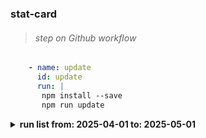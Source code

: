 ### stat-card
####


> ###### step on Github workflow
```yaml
    - name: update
      id: update
      run: |
       npm install --save
       npm run update
 ```      



<details><summary><strong>run list from: 2025-04-01 to: 2025-05-01</strong></summary>

**number** | **conclusion** | **event** | **updatedAt** | **status** | **url**
---: | :---  | :---  | :---  | :---  | :--- 
#633|success|schedule|2025-04-30 05:34:39 CEST|completed|[*#633*](https://github.com/milankomaj/stat-card/actions/runs/14746119636)
#632|success|schedule|2025-04-29 05:35:14 CEST|completed|[*#632*](https://github.com/milankomaj/stat-card/actions/runs/14722756754)
#631|success|schedule|2025-04-28 05:37:45 CEST|completed|[*#631*](https://github.com/milankomaj/stat-card/actions/runs/14699689901)
#630|success|schedule|2025-04-27 05:34:33 CEST|completed|[*#630*](https://github.com/milankomaj/stat-card/actions/runs/14687983272)
#629|success|schedule|2025-04-26 05:28:06 CEST|completed|[*#629*](https://github.com/milankomaj/stat-card/actions/runs/14677249258)
#628|success|schedule|2025-04-25 05:34:16 CEST|completed|[*#628*](https://github.com/milankomaj/stat-card/actions/runs/14656352535)
#627|success|schedule|2025-04-24 05:34:25 CEST|completed|[*#627*](https://github.com/milankomaj/stat-card/actions/runs/14632826183)
#626|success|schedule|2025-04-23 05:32:35 CEST|completed|[*#626*](https://github.com/milankomaj/stat-card/actions/runs/14609341864)
#625|success|schedule|2025-04-22 05:31:39 CEST|completed|[*#625*](https://github.com/milankomaj/stat-card/actions/runs/14586073923)
#624|success|schedule|2025-04-21 05:37:41 CEST|completed|[*#624*](https://github.com/milankomaj/stat-card/actions/runs/14566729497)
#623|success|schedule|2025-04-20 05:34:25 CEST|completed|[*#623*](https://github.com/milankomaj/stat-card/actions/runs/14555614162)
#622|success|schedule|2025-04-19 05:25:25 CEST|completed|[*#622*](https://github.com/milankomaj/stat-card/actions/runs/14545237642)
#621|success|schedule|2025-04-18 05:29:26 CEST|completed|[*#621*](https://github.com/milankomaj/stat-card/actions/runs/14529076444)
#620|success|schedule|2025-04-17 05:31:46 CEST|completed|[*#620*](https://github.com/milankomaj/stat-card/actions/runs/14507413456)
#619|success|schedule|2025-04-16 05:33:36 CEST|completed|[*#619*](https://github.com/milankomaj/stat-card/actions/runs/14484101333)
#618|success|schedule|2025-04-15 05:35:53 CEST|completed|[*#618*](https://github.com/milankomaj/stat-card/actions/runs/14460666207)
#616|success|schedule|2025-04-14 05:35:11 CEST|completed|[*#616*](https://github.com/milankomaj/stat-card/actions/runs/14436867026)
#615|success|schedule|2025-04-13 06:22:29 CEST|completed|[*#615*](https://github.com/milankomaj/stat-card/actions/runs/14426026413)
#614|success|schedule|2025-04-12 05:27:19 CEST|completed|[*#614*](https://github.com/milankomaj/stat-card/actions/runs/14415713711)
#613|success|schedule|2025-04-11 05:31:55 CEST|completed|[*#613*](https://github.com/milankomaj/stat-card/actions/runs/14394945034)
#612|success|schedule|2025-04-10 05:30:37 CEST|completed|[*#612*](https://github.com/milankomaj/stat-card/actions/runs/14371661718)
#611|success|schedule|2025-04-09 05:29:36 CEST|completed|[*#611*](https://github.com/milankomaj/stat-card/actions/runs/14348316435)
#610|success|schedule|2025-04-08 05:29:47 CEST|completed|[*#610*](https://github.com/milankomaj/stat-card/actions/runs/14324451930)
#609|success|schedule|2025-04-07 05:33:32 CEST|completed|[*#609*](https://github.com/milankomaj/stat-card/actions/runs/14300196548)
#608|success|schedule|2025-04-06 05:30:52 CEST|completed|[*#608*](https://github.com/milankomaj/stat-card/actions/runs/14288581375)
#607|success|schedule|2025-04-05 05:26:07 CEST|completed|[*#607*](https://github.com/milankomaj/stat-card/actions/runs/14277925432)
#606|success|schedule|2025-04-04 05:28:12 CEST|completed|[*#606*](https://github.com/milankomaj/stat-card/actions/runs/14257366337)
#605|success|schedule|2025-04-03 05:29:07 CEST|completed|[*#605*](https://github.com/milankomaj/stat-card/actions/runs/14234284785)
#604|success|schedule|2025-04-02 05:29:58 CEST|completed|[*#604*](https://github.com/milankomaj/stat-card/actions/runs/14210884572)
#603|success|schedule|2025-04-01 05:39:44 CEST|completed|[*#603*](https://github.com/milankomaj/stat-card/actions/runs/14186609408)
</details>
